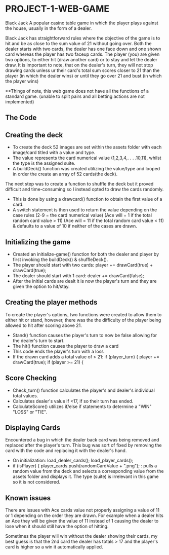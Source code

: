 # PROJECT-1-WEB-GAME
Black Jack
A popular casino table game in which the player plays against the house, usually in the form of a dealer.

Black Jack has straightforward rules where the objective of the game is to hit and be as close to the sum value of 21 without going over. Both the dealer starts with two cards, the dealer has one face down and one shown card
whereas the player has two faceup cards. The player (you) are given two options, to either hit (draw another card) or to stay and let the dealer draw. It is important to note, that on the dealer's
turn, they will not stop drawing cards unless ur their card's total sum scores closer to 21 than the player (in which the dealer wins) or until they go over 21 and bust (in which the player wins)

**Things of note, this web game does not have all the functions of a standard game. (unable to split pairs and all betting actions are not implemented)

## The Code

## Creating the deck
- To create the deck 52 images are set within the assets folder with each image/card titled with a value and type.
- The value represents the card numerical value (1,2,3,4,. . . .10,11), whilst the type is the assigned suite.
- A buildDeck() function was created utilizing the value/type and looped in order the create an array of 52 cards(the deck).

The next step was to create a function to shuffle the deck but it proved difficult and time-consuming so I instead opted to draw the cards randomly. 
- This is done by using a drawcard() function to obtain the first value of a card.
- A switch statement is then used to return the value depending on the case rules (2-9 = the card numerical value)
  (Ace will = 1 if the total random card value > 11) (Ace will = 11 if the total random card value < 11)
  & defaults to a value of 10 if neither of the cases are drawn.

## Initializing the game 
- Created an initialize-game() function for both the dealer and player by first invoking the buildDeck() & shuffleDeck().
- The player should start with two cards: player += drawCard(true) + drawCard(true);
- The dealer should start with 1 card: dealer += drawCard(false);
- After the initial cards are dealt it is now the player's turn and they are given the option to hit/stay.

## Creating the player methods
To create the player's options, two functions were created to allow them to either hit or stand, however, there was the 
the difficulty of the player being allowed to hit after scoring above 21.

- Stand() function causes the player's turn to now be false allowing for the dealer's turn to start.
- The hit() function causes the player to draw a card
- This code ends the player's turn with a loss
- If the drawn card adds a total value of > 21: if (player_turn) {
        player += drawCard(true);
        if (player >= 21) {

## Score Checking 
- Check_turn() function calculates the player's and dealer's individual total values.
- Calculates dealer's value if <17, if so their turn has ended.
- CalculateScore() utilizes if/else if statements to determine a "WIN" "LOSS" or "TIE".

## Displaying Cards
Encountered a bug in which the dealer back card was being removed and replaced after the player's turn. This bug was
sort of fixed by removing the card with the code and replacing it with the dealer's hand.
- On initialization: load_dealer_cards();
                     load_player_cards();
-  if (isPlayer) {
        player_cards.push(randomCardValue + ".png"); : pulls a random value from the deck and selects a corresponding
   value from the assets folder and displays it. The type (suite) is irrelevant in this game so it is not considered.


## Known issues
There are issues with Ace cards value not properly assigning a value of 11 or 1 depending on the order they are drawn. For example 
when a dealer hits an Ace they will be given the value of 11 instead of 1 causing the dealer to lose when it should still have the 
option of hitting.

Sometimes the player will win without the dealer showing their cards, my best guess is that the 2nd card the dealer has totals > 17 and the player's card is higher so a win it automatically applied. 


